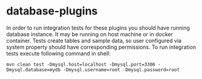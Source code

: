 # database-plugins

In order to run integration tests for these plugins you should have running database instance. It may be running on host
machine or in docker container. Tests create tables and sample data, so user configured via system property should have 
corresponding permissions. To run integration tests execute following command in shell:
```
mvn clean test -Dmysql.host=localhost -Dmysql.port=3306 -Dmysql.database=mydb -Dmysql.username=root -Dmysql.password=root
```

